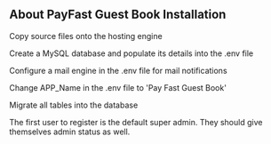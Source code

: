 

## About PayFast Guest Book Installation

Copy source files onto the hosting engine

Create a MySQL database and populate its details into the .env file

Configure a mail engine in the .env file for mail notifications

Change APP_Name in the .env file to 'Pay Fast Guest Book'

Migrate all tables into the database

The first user to register is the default super admin. They should give themselves admin status as well.  

